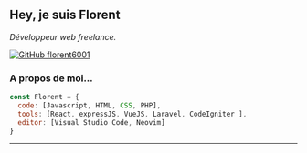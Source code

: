 <h2> Hey, je suis Florent</h2>
<p><em>Développeur web freelance.</br>
</em></p>

[![GitHub florent6001](https://img.shields.io/github/followers/thaiane?label=follow&style=social)](https://github.com/florent6001)


### A propos de moi...  

```javascript
const Florent = {
  code: [Javascript, HTML, CSS, PHP],
  tools: [React, expressJS, VueJS, Laravel, CodeIgniter ],
  editor: [Visual Studio Code, Neovim]
}
```
---
